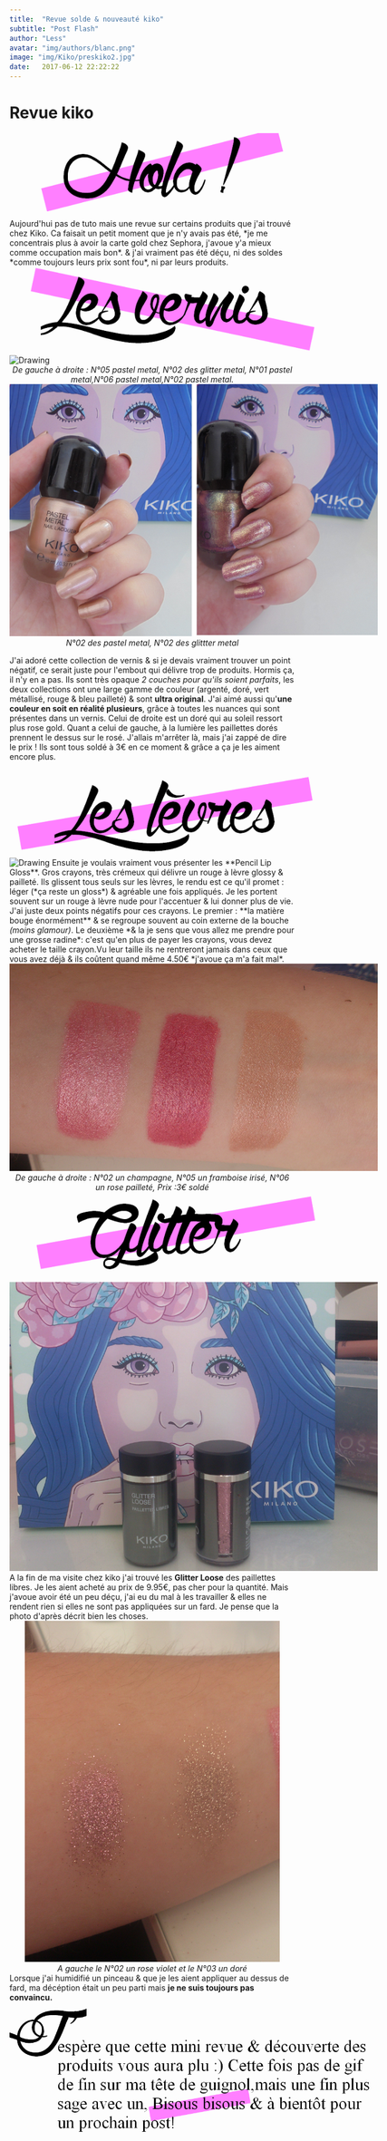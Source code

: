 ```yaml
---
title:  "Revue solde & nouveauté kiko"
subtitle: "Post Flash"
author: "Less"
avatar: "img/authors/blanc.png"
image: "img/Kiko/preskiko2.jpg"
date:   2017-06-12 22:22:22
---
```

# Revue kiko

<center><img src="img/Kiko/hola.png" alt="Drawing" style="max-width: 600px"></center>
Aujourd'hui pas de tuto mais une revue sur certains produits que j'ai trouvé chez Kiko. Ca faisait un petit moment que je n'y avais pas été, *je me concentrais plus à avoir la carte gold chez Sephora, j'avoue y'a mieux comme occupation mais bon*. & j'ai vraiment pas été déçu, ni des soldes *comme toujours leurs prix sont fou*, ni par leurs produits.

<center><img src="img/Kiko/vernis.png" alt="Drawing" style="max-width: 600px"></center>
<img src="img/Kiko/presvernis.jpg" alt="Drawing" style="max-width: 650px">
<center><i>De gauche à droite : N°05 pastel metal, N°02 des glitter metal, N°01 pastel metal,N°06 pastel metal,N°02 pastel metal.</i></center>
<img src="img/Kiko/2vernis.jpg" alt="Drawing" style="max-width: 650px">
<center><i>N°02 des pastel metal, N°02 des glittter metal</i></center>

J'ai adoré cette collection de vernis & si je devais vraiment trouver un point négatif, ce serait juste pour l'embout qui délivre trop de produits. Hormis ça, il n'y en a pas. Ils sont très opaque *2 couches pour qu'ils soient parfaits*, les deux collections ont une large gamme de couleur (argenté, doré, vert métallisé, rouge & bleu pailleté) & sont **ultra original**. J'ai aimé aussi qu'**une couleur en soit en réalité plusieurs**, grâce à toutes les nuances qui sont présentes dans un vernis. Celui de droite est un doré qui au soleil ressort plus rose gold. Quant a celui de gauche, à la lumière les paillettes dorés prennent le dessus sur le rosé. J'allais m'arrêter là, mais j'ai zappé de dire le prix ! Ils sont tous soldé à 3€ en ce moment & grâce a ça je les aiment encore plus.

<center><img src="img/Kiko/levres.png" alt="Drawing" style="max-width: 600px"></center>
<img src="img/Kiko/preslevres.JPG" alt="Drawing" style="max-width: 650px">
Ensuite je voulais vraiment vous présenter les **Pencil Lip Gloss**. Gros crayons, très crémeux qui délivre un rouge à lèvre glossy & pailleté. Ils glissent tous seuls sur les lèvres, le rendu est ce qu'il promet : léger (*ça reste un gloss*) & agréable une fois appliqués. Je les portent souvent sur un rouge à lèvre nude pour l'accentuer & lui donner plus de vie. J'ai juste deux points négatifs pour ces crayons. Le premier : **la matière bouge énormément** & se regroupe souvent au coin externe de la bouche <i>(moins glamour)</i>. Le deuxième *& la je sens que vous allez me prendre pour une grosse radine*: c'est qu'en plus de payer les crayons, vous devez acheter le taille crayon.Vu leur taille ils ne rentreront jamais dans ceux que vous avez déjà & ils coûtent quand même 4.50€ *j'avoue ça m'a fait mal*.

<img src="img/Kiko/levreswatch.jpg" alt="Drawing" style="max-width: 650px">
<center><i>De gauche à droite : N°02 un champagne, N°05 un framboise irisé, N°06 un rose pailleté, Prix :3€ soldé</i></center>

<center><img src="img/Kiko/glittertitrerose.png" alt="Drawing" style="max-width: 600px"></center>
<img src="img/Kiko/glitterpres.jpg" alt="Drawing" style="max-width: 650px">
A la fin de ma visite chez kiko j'ai trouvé les <b>Glitter Loose</b> des paillettes libres. Je les aient acheté au prix de 9.95€, pas cher pour la quantité. Mais j'avoue avoir été un peu déçu, j'ai eu du mal à les travailler & elles ne rendent rien si elles ne sont pas appliquées sur un fard. Je pense que la photo d'après décrit bien les choses.
<center><img src="img/Kiko/glitter.jpg" alt="Drawing" style="max-width: 450px"></center>
<center><i>A gauche le N°02 un rose violet et le N°03 un doré</i></center>
Lorsque j'ai humidifié un pinceau & que je les aient appliquer au dessus de fard, ma décéption était un peu parti mais <b>je ne suis toujours pas convaincu.</b>
<center><img src="img/Kiko/endmessage.png" alt="Drawing" style="max-width: 650px"></center>

